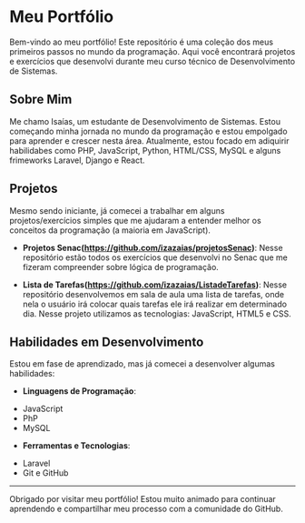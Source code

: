 # Meu Portfólio

Bem-vindo ao meu portfólio! Este repositório é uma coleção dos meus primeiros passos no mundo da programação. Aqui você encontrará projetos e exercícios que desenvolvi durante meu curso técnico de Desenvolvimento de Sistemas.

## Sobre Mim

Me chamo Isaías, um estudante de Desenvolvimento de Sistemas. Estou começando minha jornada no mundo da programação e estou empolgado para aprender e crescer nesta área. Atualmente, estou focado em adiquirir habilidabes como PHP, JavaScript, Python, HTML/CSS, MySQL e alguns frimeworks Laravel, Django e React.

## Projetos

Mesmo sendo iniciante, já comecei a trabalhar em alguns projetos/exercícios simples que me ajudaram a entender melhor os conceitos da programação (a maioria em JavaScript).

* **Projetos Senac(https://github.com/izazaias/projetosSenac)**: Nesse repositório estão todos os exercícios que desenvolvi no Senac que me fizeram compreender sobre lógica de programação.

* **Lista de Tarefas(https://github.com/izazaias/ListadeTarefas)**: Nesse repositório desenvolvemos em sala de aula uma lista de tarefas, onde nela o usuário irá colocar quais tarefas ele irá realizar em determinado dia. Nesse projeto utilizamos as tecnologias: JavaScript, HTML5 e CSS.

## Habilidades em Desenvolvimento

Estou em fase de aprendizado, mas já comecei a desenvolver algumas habilidades:

* **Linguagens de Programação**:
+ JavaScript
+ PhP
+ MySQL

* **Ferramentas e Tecnologias**:
+ Laravel
+ Git e GitHub

---

Obrigado por visitar meu portfólio!
Estou muito animado para continuar aprendendo e compartilhar meu processo com a comunidade do GitHub.
